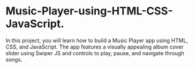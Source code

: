 # Music-Player-using-HTML-CSS-JavaScript.
In this project, you will learn how to build a Music Player app using HTML, CSS, and JavaScript. The app features a visually appealing album cover slider using Swiper JS and controls to play, pause, and navigate through songs.

